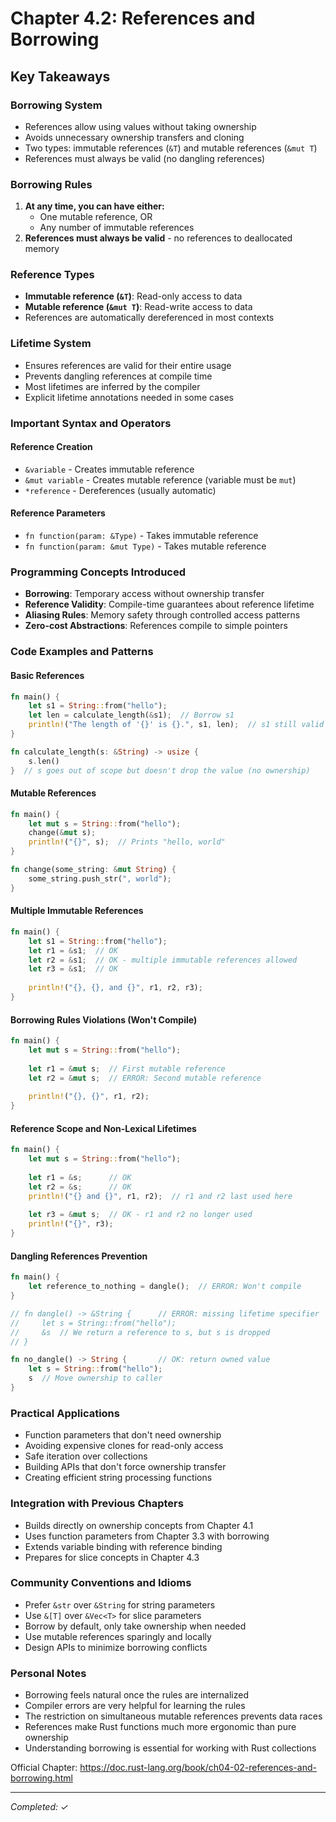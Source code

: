 # Chapter 4.2: References and Borrowing

## Key Takeaways

### Borrowing System
- References allow using values without taking ownership
- Avoids unnecessary ownership transfers and cloning
- Two types: immutable references (`&T`) and mutable references (`&mut T`)
- References must always be valid (no dangling references)

### Borrowing Rules
1. **At any time, you can have either:**
   - One mutable reference, OR
   - Any number of immutable references
2. **References must always be valid** - no references to deallocated memory

### Reference Types
- **Immutable reference (`&T`)**: Read-only access to data
- **Mutable reference (`&mut T`)**: Read-write access to data
- References are automatically dereferenced in most contexts

### Lifetime System
- Ensures references are valid for their entire usage
- Prevents dangling references at compile time
- Most lifetimes are inferred by the compiler
- Explicit lifetime annotations needed in some cases

### Important Syntax and Operators

#### Reference Creation
- `&variable` - Creates immutable reference
- `&mut variable` - Creates mutable reference (variable must be `mut`)
- `*reference` - Dereferences (usually automatic)

#### Reference Parameters
- `fn function(param: &Type)` - Takes immutable reference
- `fn function(param: &mut Type)` - Takes mutable reference

### Programming Concepts Introduced
- **Borrowing**: Temporary access without ownership transfer
- **Reference Validity**: Compile-time guarantees about reference lifetime
- **Aliasing Rules**: Memory safety through controlled access patterns
- **Zero-cost Abstractions**: References compile to simple pointers

### Code Examples and Patterns

#### Basic References
```rust
fn main() {
    let s1 = String::from("hello");
    let len = calculate_length(&s1);  // Borrow s1
    println!("The length of '{}' is {}.", s1, len);  // s1 still valid
}

fn calculate_length(s: &String) -> usize {
    s.len()
}  // s goes out of scope but doesn't drop the value (no ownership)
```

#### Mutable References
```rust
fn main() {
    let mut s = String::from("hello");
    change(&mut s);
    println!("{}", s);  // Prints "hello, world"
}

fn change(some_string: &mut String) {
    some_string.push_str(", world");
}
```

#### Multiple Immutable References
```rust
fn main() {
    let s1 = String::from("hello");
    let r1 = &s1;  // OK
    let r2 = &s1;  // OK - multiple immutable references allowed
    let r3 = &s1;  // OK
    
    println!("{}, {}, and {}", r1, r2, r3);
}
```

#### Borrowing Rules Violations (Won't Compile)
```rust
fn main() {
    let mut s = String::from("hello");
    
    let r1 = &mut s;  // First mutable reference
    let r2 = &mut s;  // ERROR: Second mutable reference
    
    println!("{}, {}", r1, r2);
}
```

#### Reference Scope and Non-Lexical Lifetimes
```rust
fn main() {
    let mut s = String::from("hello");
    
    let r1 = &s;      // OK
    let r2 = &s;      // OK
    println!("{} and {}", r1, r2);  // r1 and r2 last used here
    
    let r3 = &mut s;  // OK - r1 and r2 no longer used
    println!("{}", r3);
}
```

#### Dangling References Prevention
```rust
fn main() {
    let reference_to_nothing = dangle();  // ERROR: Won't compile
}

// fn dangle() -> &String {      // ERROR: missing lifetime specifier
//     let s = String::from("hello");
//     &s  // We return a reference to s, but s is dropped
// }

fn no_dangle() -> String {       // OK: return owned value
    let s = String::from("hello");
    s  // Move ownership to caller
}
```

### Practical Applications
- Function parameters that don't need ownership
- Avoiding expensive clones for read-only access
- Safe iteration over collections
- Building APIs that don't force ownership transfer
- Creating efficient string processing functions

### Integration with Previous Chapters
- Builds directly on ownership concepts from Chapter 4.1
- Uses function parameters from Chapter 3.3 with borrowing
- Extends variable binding with reference binding
- Prepares for slice concepts in Chapter 4.3

### Community Conventions and Idioms
- Prefer `&str` over `&String` for string parameters
- Use `&[T]` over `&Vec<T>` for slice parameters
- Borrow by default, only take ownership when needed
- Use mutable references sparingly and locally
- Design APIs to minimize borrowing conflicts

### Personal Notes
- Borrowing feels natural once the rules are internalized
- Compiler errors are very helpful for learning the rules
- The restriction on simultaneous mutable references prevents data races
- References make Rust functions much more ergonomic than pure ownership
- Understanding borrowing is essential for working with Rust collections

Official Chapter: https://doc.rust-lang.org/book/ch04-02-references-and-borrowing.html

---
*Completed: ✓*
